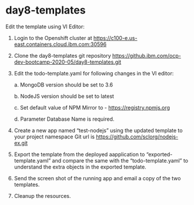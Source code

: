 # day8-templates

Edit the template using VI Editor:

1.	Login to the Openshift cluster at 
https://c100-e.us-east.containers.cloud.ibm.com:30596 

2.	Clone the day8-templates git repository
https://github.ibm.com/ocp-dev-bootcamp-2020-05/day8-templates.git 


3. Edit the todo-template.yaml for following changes in the VI editor:

    a.	MongoDB version should be set to 3.6
    
    b.	NodeJS version should be set to latest
    
    c.	Set default value of NPM Mirror to - https://registry.npmjs.org
    
    d.	Parameter Database Name is required. 

4. Create a new app named “test-nodejs” using the updated template to your project namespace
   Git url is https://github.com/sclorg/nodejs-ex.git

5. Export the template from the deployed aapplication to “exported-template.yaml” and compare the same with the “todo-template.yaml” to understand the extra objects in the exported template.

6. Send the screen shot of the running app and email a copy of the two templates.

7. Cleanup the resources.
